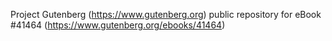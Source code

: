 Project Gutenberg (https://www.gutenberg.org) public repository for eBook #41464 (https://www.gutenberg.org/ebooks/41464)
